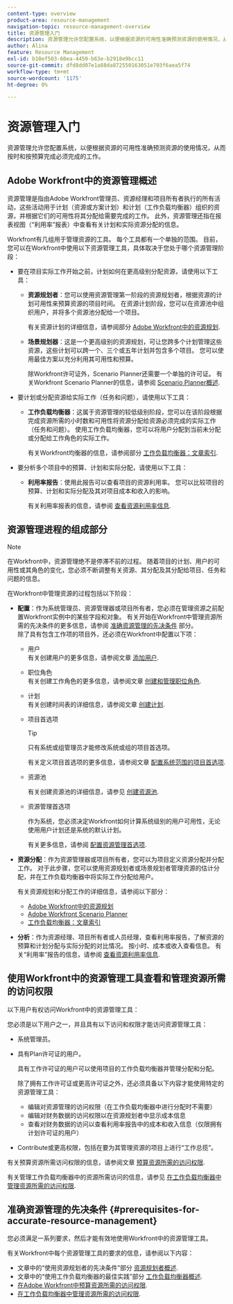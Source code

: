 ```yaml
---
content-type: overview
product-area: resource-management
navigation-topic: resource-management-overview
title: 资源管理入门
description: 资源管理允许您配置系统，以便根据资源的可用性准确预测资源的使用情况，从而按时和按预算完成必须完成的工作。
author: Alina
feature: Resource Management
exl-id: b10ef503-60ea-4450-b63e-b2918e9bcc11
source-git-commit: dfd8dd07e1a88da872550163051e703f6aea5f74
workflow-type: tm+mt
source-wordcount: '1175'
ht-degree: 0%

---
```


# 资源管理入门

<!--
<p>(NOTE: DO NOT DELETE THIS ARTICLE. MANY ARTICLES MENTIONING RES MANAGEMENT ARE AND STILL SHOULD / WILL BE LINKED TO IT.) </p>
<p>(NOTE: Alina: ***As functionality is removed from Legacy and added to Res Planning - this will be continually updated: remove the Legacy Res Planning when that functionality is removed from the system.) </p>
</div>
-->

资源管理允许您配置系统，以便根据资源的可用性准确预测资源的使用情况，从而按时和按预算完成必须完成的工作。

## Adobe Workfront中的资源管理概述

资源管理是指由Adobe Workfront管理员、资源经理和项目所有者执行的所有活动，这些活动用于计划（资源或方案计划）和计划（工作负载均衡器）组织的资源，并根据它们的可用性将其分配给需要完成的工作。 此外，资源管理还指在报表视图（“利用率”报表）中查看有关计划和实际资源分配的信息。

Workfront有几组用于管理资源的工具。 每个工具都有一个单独的范围。 目前，您可以在Workfront中使用以下资源管理工具，具体取决于您处于哪个资源管理阶段：

* 要在项目实际工作开始之前，计划如何在更高级别分配资源，请使用以下工具：

   * **资源规划者**：您可以使用资源管理第一阶段的资源规划者，根据资源的计划可用性来预算资源的项目时间。 在资源计划阶段，您可以在资源池中组织用户，并将多个资源池分配给一个项目。

     有关资源计划的详细信息，请参阅部分 [Adobe Workfront中的资源规划](../../resource-mgmt/resource-planning/resource-planning-overview.md).

   * **场景规划器**：这是一个更高级别的资源规划，可让您跨多个计划管理这些资源，这些计划可以跨一个、三个或五年计划并包含多个项目。 您可以使用最佳方案以充分利用其可用性和预算。

     除Workfront许可证外，Scenario Planner还需要一个单独的许可证。 有关Workfront Scenario Planner的信息，请参阅 [Scenario Planner概述](../../scenario-planner/scenario-planner-overview.md).

     <!--   
     <p data-mc-conditions="QuicksilverOrClassic.Draft mode">(NOTE: when more functionality is added, maybe we add that we recommend to start here if this is available for them?!) </p>   
     -->

* 要计划或分配资源给实际工作（任务和问题），请使用以下工具：

   * **工作负载均衡器**：这属于资源管理的较低级别阶段，您可以在该阶段根据完成资源所需的小时数和可用性将资源分配给资源必须完成的实际工作（任务和问题）。 使用工作负载均衡器，您可以将用户分配到当前未分配或分配给工作角色的实际工作。

     有关Workfront均衡器的信息，请参阅部分 [工作负载均衡器：文章索引](../../resource-mgmt/workload-balancer/workload-balancer.md).

<!--

  * **Scheduling** (deprecated <span class="preview">and removed from the Preview environment</span>): Refers to assigning actual work to users by matching the job roles assigned to the tasks and issues with the job roles they can fulfill, or assigning actual work to users on tasks and issues which are currently unassigned. This happens at a lower-level in the process of managing resources, where you can assign your resources to the actual work (tasks and issues) that they must fulfill, according to the hours needed in the project plan to fulfill them.  

     For more information about resource scheduling, see the section [Resource Scheduling](../../resource-mgmt/resource-scheduling/resource-scheduling-overview.md).

    >[!CAUTION]
    >
    >
    >We are no longer supporting the Resource Scheduling tools and they will be removed from Workfront in **January 2023**. We recommend that you use the Workload Balancer for scheduling your resources. 
    >
    >
    >* For information about scheduling resources using the Workload Balancer, see the section [The Workload Balancer](../../resource-mgmt/workload-balancer/workload-balancer.md).
    >
    >
    >* For more information about the timeline for removing the Resource Scheduling tools and replacing them with the Workload Balancer, see [Deprecation of Resource Scheduling tools in Adobe Workfront](../../resource-mgmt/resource-mgmt-overview/deprecate-resource-scheduling.md).

-->
* 要分析多个项目中的预算、计划和实际分配，请使用以下工具：

   * **利用率报告**：使用此报告可以查看项目的资源利用率。 您可以比较项目的预算、计划和实际分配及其对项目成本和收入的影响。

     有关利用率报表的信息，请参阅 [查看资源利用率信息](../../resource-mgmt/resource-utilization/view-utilization-information.md).

## 资源管理进程的组成部分

>[!NOTE]
>
>在Workfront中，资源管理绝不是停滞不前的过程。 随着项目的计划、用户的可用性或其角色的变化，您必须不断调整有关资源、其分配及其分配给项目、任务和问题的信息。

在Workfront中管理资源的过程包括以下阶段：

* **配置**：作为系统管理员、资源管理器或项目所有者，您必须在管理资源之前配置Workfront实例中的某些字段和对象。 有关开始在Workfront中管理资源所需的先决条件的更多信息，请参阅 [准确资源管理的先决条件](#prerequisites-for-accurate-resource-management) 部分。\
  除了具有包含工作项的项目外，还必须在Workfront中配置以下项：

   * 用户\
     有关创建用户的更多信息，请参阅文章 [添加用户](../../administration-and-setup/add-users/create-and-manage-users/add-users.md).

   * 职位角色\
     有关创建工作角色的更多信息，请参阅文章 [创建和管理职位角色](../../administration-and-setup/set-up-workfront/organizational-setup/create-manage-job-roles.md).

   * 计划\
     有关创建时间表的详细信息，请参阅文章 [创建计划](../../administration-and-setup/set-up-workfront/configure-timesheets-schedules/create-schedules.md).

   * 项目首选项

     >[!TIP]
     >
     >只有系统或组管理员才能修改系统或组的项目首选项。

     有关定义项目首选项的更多信息，请参阅文章 [配置系统范围的项目首选项](../../administration-and-setup/set-up-workfront/configure-system-defaults/set-project-preferences.md).

   * 资源池

     有关创建资源池的详细信息，请参见 [创建资源池](../../resource-mgmt/resource-planning/resource-pools/create-resource-pools.md).

   * 资源管理首选项

     作为系统，您必须决定Workfront如何计算系统级别的用户可用性，无论使用用户计划还是系统的默认计划。

     有关更多信息，请参阅 [配置资源管理首选项](../../administration-and-setup/set-up-workfront/configure-system-defaults/configure-resource-mgmt-preferences.md).

* **资源分配**：作为资源管理器或项目所有者，您可以为项目定义资源分配并分配工作。 对于此步骤，您可以使用资源规划者或场景规划者管理资源的估计分配，并在工作负载均衡器中将实际工作分配给用户。

  有关资源规划和分配工作的详细信息，请参阅以下部分：

   * [Adobe Workfront中的资源规划](../../resource-mgmt/resource-planning/resource-planning-overview.md)
   * [Adobe Workfront Scenario Planner](../../scenario-planner/scenario-planning.md)
   * [工作负载均衡器：文章索引](../../resource-mgmt/workload-balancer/workload-balancer.md)

<!--
* **Resource scheduling**: After generally planning for resources to use on your projects at a high level, you can start assigning work items (tasks and issues) to users based on their job roles using the Workload Balancer.

  For more information, see [Overview of the Workload Balancer](../workload-balancer/overview-workload-balancer.md). 
-->

* **分析**：作为资源经理、项目所有者或人员经理，查看利用率报告，了解资源的预算和计划分配与实际分配的对比情况。 按小时、成本或收入查看信息。 有关“利用率”报告的信息，请参阅 [查看资源利用率信息](../../resource-mgmt/resource-utilization/view-utilization-information.md).

## 使用Workfront中的资源管理工具查看和管理资源所需的访问权限

以下用户有权访问Workfront中的资源管理工具：

您必须是以下用户之一，并且具有以下访问和权限才能访问资源管理工具：

* 系统管理员。
* 具有Plan许可证的用户。

  具有工作许可证的用户可以使用项目的工作负载均衡器并管理分配和分配。

  除了拥有工作许可证或更高许可证之外，还必须具备以下内容才能使用特定的资源管理工具：

   * 编辑对资源管理的访问权限（在工作负载均衡器中进行分配时不需要）
   * 编辑对财务数据的访问权限以在资源规划者中显示成本信息
   * 查看对财务数据的访问以查看利用率报告中的成本和收入信息（仅限拥有计划许可证的用户）

* Contribute或更高权限，包括在要为其管理资源的项目上进行“工作总揽”。

<!--
* Designated as a Resource Manager for projects to use the Scheduling tool (the Scheduling tool is deprecated).

  >[!TIP]
  >
  >You do not have to be a Resource Manager to use the Resource Planner, Scenario Planner, or the Workload Balancer. 
-->

有关预算资源所需访问权限的信息，请参阅文章 [预算资源所需的访问权限](../../resource-mgmt/resource-planning/access-needed-to-budget-resources.md).

有关管理工作负载均衡器中的资源所需访问的信息，请参见 [在工作负载均衡器中管理资源所需的访问权限](../../resource-mgmt/workload-balancer/access-needed-manage-resources-balancer.md).

## 准确资源管理的先决条件  {#prerequisites-for-accurate-resource-management}

您必须满足一系列要求，然后才能有效地使用Workfront中的资源管理工具。

有关Workfront中每个资源管理工具的要求的信息，请参阅以下内容：

* 文章中的“使用资源规划者的先决条件”部分 [资源规划者概述](../../resource-mgmt/resource-planning/get-started-resource-planner.md).
  <!--remove this at production: * The section "Prerequisites" in the article [Get started with Resource Scheduling](../../resource-mgmt/resource-scheduling/get-started-resource-scheduling.md).-->
* 文章中的“使用工作负载均衡器的最佳实践”部分 [工作负载均衡器概述](../../resource-mgmt/workload-balancer/overview-workload-balancer.md).
* [在Adobe Workfront中预算资源所需的访问权限](../../resource-mgmt/resource-planning/access-needed-to-budget-resources.md).
* [在工作负载均衡器中管理资源所需的访问权限](../../resource-mgmt/workload-balancer/access-needed-manage-resources-balancer.md).

<!--
<div data-mc-conditions="QuicksilverOrClassic.Draft mode">
<p>(NOTE: drafted and replaced with the links to each prerequisites instead) </p>
<p> We recommend that the following settings exist before starting to manage resources for your organization: </p>
<ul>
<li> You must have users in the system who have active accounts. </li>
<li> You must assign a Plan or a Worker license to the users whose work allocation you want to manage. <note type="note">
Although you can assign work to a Reviewer or a Requestor, they cannot complete it.
<br>We recommend against assigning work to Reviewers or Requestors. For information about access levels in Workfront, see
<a href="../../administration-and-setup/add-users/access-levels-and-object-permissions/access-levels-overview.md" class="MCXref xref" xrefformat="{para}">Access levels overview</a>.
</note></li>
<li> You must have job roles configured in the system.<br>For information about adding job roles to Workfront, see the article <a href="../../administration-and-setup/set-up-workfront/organizational-setup/create-manage-job-roles.md" class="MCXref xref" xrefformat="{para}">Create and manage job roles</a>.</li>
<li> (Optional) If you want to budget cost for your work, your job roles and your users must also have rates associated with them.<br></li>
<li> You must associate at least one job role with your users. </li>
<li> You must specify a valid value for the FTE field of all users when you use the User's Schedule instead of The Default Schedule in your Resource Management system preferences. <br>For information about editing users to ensure they have a job role, FTE, or cost associated with them, see the article <a href="../../administration-and-setup/add-users/create-and-manage-users/edit-a-users-profile.md" class="MCXref xref" xrefformat="{para}">Edit a user's profile</a>. For information about editing the Resource Management preferences in your system, see <a href="../../administration-and-setup/set-up-workfront/configure-system-defaults/configure-resource-mgmt-preferences.md" class="MCXref xref" xrefformat="{para}">Configure Resource Management preferences</a>.</li>
<li>You must associate accurate schedules with your users and they should include schedule exceptions.<br>For information about creating and editing schedules, see the article <a href="../../administration-and-setup/set-up-workfront/configure-timesheets-schedules/create-schedules.md" class="MCXref xref" xrefformat="{para}">Create a schedule</a>.</li>
<li>The Time Off calendar of the users must be up to date. </li>
<li> <p>The following is recommended for the Resource Planner when applying the Project and Role views: </p>
<ul>
<li> <p>You must associate projects with Resource Pools.<br>For information about associating projects with Resource Pools, see <a href="../../resource-mgmt/resource-planning/resource-pools/associate-resource-pools-with-projects-and-templates.md" class="MCXref xref" xrefformat="{para}">Associate resource pools with projects and templates</a>.</p> </li>
</ul> </li>
<li> <p>Your must designate a Resource Manager on your projects and they must have the correct access to budget resources when using the Scheduling tools. </p> <p>For information about the access needed to budget resources, see the article <a href="../../resource-mgmt/resource-planning/access-needed-to-budget-resources.md" class="MCXref xref" xrefformat="{para}">Access needed to budget resources in&nbsp;Adobe Workfront</a>.</p> </li>
<li> <p>You must assign the tasks and issues in your system to job roles, teams, or users.</p> </li>
<li>You must specify a valid value for Planned Hours and Duration for all tasks in your system.<br>For information about Planned Hours, see the article <a href="../../manage-work/tasks/task-information/planned-hours.md" class="MCXref xref" xrefformat="{para}">Planned Hours overview</a>.<br>For information about Duration, see the article <a href="../../manage-work/tasks/taskdurtn/task-duration-and-duration-type.md" class="MCXref xref" xrefformat="{para}">Overview of Task Duration and Duration Type</a>.</li>
</ul>
</div>
-->
